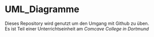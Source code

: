 # UML_Diagramme
Dieses Repository wird genutzt um den Umgang mit Github zu üben.<br>
Es ist Teil einer Unterrichtseinheit am *Comcave College in Dortmund*
